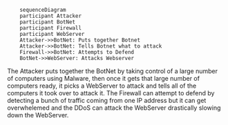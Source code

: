 ```mermaid
    sequenceDiagram
    participant Attacker
    participant BotNet
    participant Firewall
    participant WebServer
    Attacker->>BotNet: Puts together Botnet
    Attacker->>BotNet: Tells Botnet what to attack
    Firewall->>BotNet: Attempts to Defend
    BotNet->>WebServer: Attacks Webserver
```

The Attacker puts together the BotNet by taking control of a large number of computers using Malware, then once it gets that large number of computers ready, it picks a WebServer to attack and tells all of the computers it took over to attack it. The Firewall can attempt to defend by detecting a bunch of traffic coming from one IP address but it can get overwhelemed and the DDoS can attack the WebServer drastically slowing down the WebServer.